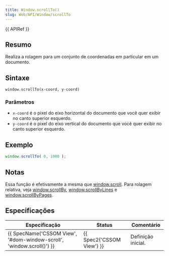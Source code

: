 ```yaml
---
title: Window.scrollTo()
slug: Web/API/Window/scrollTo
---
```

{{ APIRef }}

## Resumo

Realiza a rolagem para um conjunto de coordenadas em particular em um documento.

## Sintaxe

```
window.scrollTo(x-coord, y-coord)
```

### Parâmetros

- `x-coord` é o pixel do eixo horizontal do documento que você quer exibir no canto superior esquerdo.
- `y-coord` é o pixel do eixo vertical do documento que você quer exibir no canto superior esquerdo.

## Exemplo

```js
window.scrollTo( 0, 1000 );
```

## Notas

Essa função é efetivamente a mesma que [window.scroll](/pt-BR/docs/DOM/Window.scroll). Para rolagem relativa, veja [window.scrollBy](/pt-BR/docs/DOM/Window.scrollBy), [window.scrollByLines](/pt-BR/docs/DOM/Window.scrollByLines) e [window.scrollByPages](/pt-BR/docs/DOM/Window.scrollByPages).

## Especificações

| Especificação                                                                                | Status                           | Comentário         |
| -------------------------------------------------------------------------------------------- | -------------------------------- | ------------------ |
| {{ SpecName('CSSOM View', '#dom-window-scroll', 'window.scroll()') }} | {{ Spec2('CSSOM View') }} | Definição inicial. |
